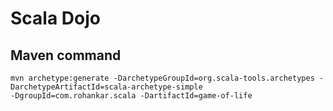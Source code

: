# Scala Dojo

## Maven command

	mvn archetype:generate -DarchetypeGroupId=org.scala-tools.archetypes -DarchetypeArtifactId=scala-archetype-simple
	-DgroupId=com.rohankar.scala -DartifactId=game-of-life
